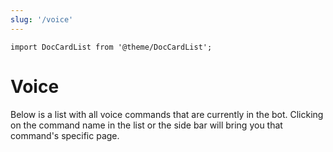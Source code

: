 ```yaml
---
slug: '/voice'
---
```

```mdx-code-block
import DocCardList from '@theme/DocCardList';
```

# Voice
Below is a list with all voice commands that are currently in the bot. Clicking on the command name in the list or the side bar will bring you that command's specific page.
<DocCardList/>